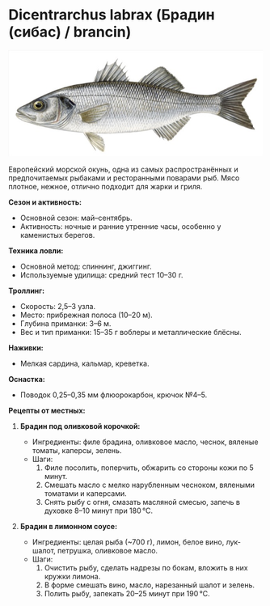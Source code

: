 # Dicentrarchus labrax (Брадин (сибас) / brancin)

![Брадин](../images/dicentrarchus_labrax.jpg)

Европейский морской окунь, одна из самых распространённых и предпочитаемых рыбаками и ресторанными поварами рыб. Мясо плотное, нежное, отлично подходит для жарки и гриля.

**Сезон и активность:**
- Основной сезон: май–сентябрь.
- Активность: ночные и ранние утренние часы, особенно у каменистых берегов.

**Техника ловли:**
- Основной метод: спиннинг, джиггинг.
- Используемые удилища: средний тест 10–30 г.

**Троллинг:**
- Скорость: 2,5–3 узла.
- Место: прибрежная полоса (10–20 м).
- Глубина приманки: 3–6 м.
- Вес и тип приманки: 15–35 г воблеры и металлические блёсны.

**Наживки:**
- Мелкая сардина, кальмар, креветка.

**Оснастка:**
- Поводок 0,25–0,35 мм флюорокарбон, крючок №4–5.

**Рецепты от местных:**
1. **Брадин под оливковой корочкой:**
   - Ингредиенты: филе брадина, оливковое масло, чеснок, вяленые томаты, каперсы, зелень.
   - Шаги:
     1. Филе посолить, поперчить, обжарить со стороны кожи по 5 минут.
     2. Смешать масло с мелко нарубленным чесноком, вялеными томатами и каперсами.
     3. Снять рыбу с огня, смазать масляной смесью, запечь в духовке 8–10 минут при 180 °C.

2. **Брадин в лимонном соусе:**
   - Ингредиенты: целая рыба (~700 г), лимон, белое вино, лук-шалот, петрушка, оливковое масло.
   - Шаги:
     1. Очистить рыбу, сделать надрезы по бокам, вложить в них кружки лимона.
     2. В форме смешать вино, масло, нарезанный шалот и зелень.
     3. Полить рыбу, запекать 20–25 минут при 190 °C.


